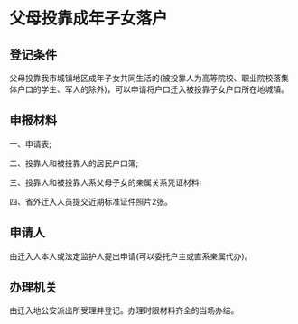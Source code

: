 # 父母投靠成年子女落户

## 登记条件

父母投靠我市城镇地区成年子女共同生活的(被投靠人为高等院校、职业院校落集体户口的学生、军人的除外)，可以申请将户口迁入被投靠子女户口所在地城镇。

## 申报材料

一、申请表;

二、投靠人和被投靠人的居民户口簿;

三、投靠人和被投靠人系父母子女的亲属关系凭证材料;

四、省外迁入人员提交近期标准证件照片2张。

## 申请人

由迁入人本人或法定监护人提出申请(可以委托户主或直系亲属代办)。

## 办理机关

由迁入地公安派出所受理并登记。办理时限材料齐全的当场办结。